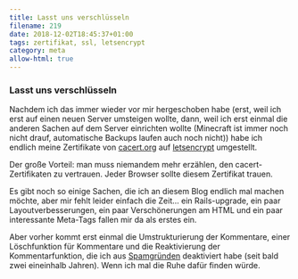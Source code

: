 ```yaml
---
title: Lasst uns verschlüsseln
filename: 219
date: 2018-12-02T18:45:37+01:00
tags: zertifikat, ssl, letsencrypt
category: meta
allow-html: true
---
```

### Lasst uns verschlüsseln
<p>Nachdem ich das immer wieder vor mir hergeschoben habe (erst, weil ich erst auf einen neuen Server umsteigen wollte, dann, weil ich erst einmal die anderen Sachen auf dem Server einrichten wollte (Minecraft ist immer noch nicht drauf, automatische Backups laufen auch noch nicht)) habe ich endlich meine Zertifikate von <a href="https://www.cacert.org/">cacert.org</a> auf <a href="https://letsencrypt.org/">letsencrypt</a> umgestellt.</p>
<p>Der große Vorteil: man muss niemandem mehr erzählen, den cacert-Zertifikaten zu vertrauen. Jeder Browser sollte diesem Zertifikat trauen.</p>
<p>Es gibt noch so einige Sachen, die ich an diesem Blog endlich mal machen möchte, aber mir fehlt leider einfach die Zeit… ein Rails-upgrade, ein paar Layoutverbesserungen, ein paar Verschönerungen am HTML und ein paar interessante Meta-Tags fallen mir da als erstes ein.</p>
<p>Aber vorher kommt erst einmal die Umstrukturierung der Kommentare, einer Löschfunktion für Kommentare und die Reaktivierung der Kommentarfunktion, die ich aus <a href="https://www.strangerthanusual.de/blogposts/203">Spamgründen</a> deaktiviert habe (seit bald zwei eineinhalb Jahren). Wenn ich mal die Ruhe dafür finden würde.</p>
